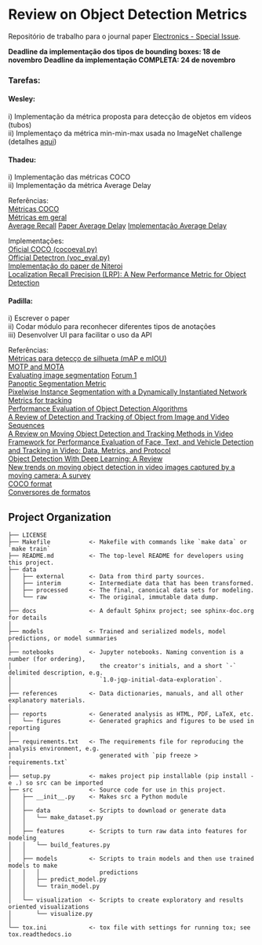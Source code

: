 Review on Object Detection Metrics
==============================

Repositório de trabalho para o journal paper [Electronics - Special Issue](https://www.mdpi.com/journal/electronics/special_issues/learning_based_detection).  

**Deadline da implementação dos tipos de bounding boxes: 18 de novembro**
**Deadline da implementação COMPLETA: 24 de novembro**

### Tarefas:

#### Wesley:  

i) Implementação da métrica proposta para detecção de objetos em vídeos (tubos)  
ii) Implementaço da métrica min-min-max usada no ImageNet challenge (detalhes [aqui](https://www.kaggle.com/c/imagenet-object-localization-challenge/overview/evaluation))  

#### Thadeu:  

i) Implementação das métricas COCO  
ii) Implementação da métrica Average Delay  

Referências:  
[Métricas COCO](https://cocodataset.org/#detection-eval)  
[Métricas em geral](https://blog.zenggyu.com/en/post/2018-12-16/an-introduction-to-evaluation-metrics-for-object-detection/#fn3)  
[Average Recall](https://manalelaidouni.github.io/manalelaidouni.github.io/Evaluating-Object-Detection-Models-Guide-to-Performance-Metrics.html#average-recall-ar) 
[Paper Average Delay](https://arxiv.org/pdf/1908.06368.pdf)
[Implementação Average Delay](https://github.com/RalphMao/VMetrics)

Implementações:  
[Oficial COCO (cocoeval.py)](https://github.com/cocodataset/cocoapi/blob/master/PythonAPI/pycocotools/cocoeval.py)  
[Official Detectron (voc_eval.py)](https://github.com/facebookresearch/Detectron/blob/cbb0236dfdc17790658c146837215d2728e6fadd/detectron/datasets/voc_eval.py)  
[Implementação do paper de Niteroi](https://github.com/rafaelpadilla/Object-Detection-Metrics)  
[Localization Recall Precision (LRP): A New Performance Metric for Object Detection](https://arxiv.org/pdf/1807.01696.pdf)   

#### Padilla:  

i) Escrever o paper  
ii) Codar módulo para reconhecer diferentes tipos de anotações  
iii) Desenvolver UI para facilitar o uso da API  

Referências:  
[Métricas para detecço de silhueta (mAP e mIOU)](https://www.youtube.com/watch?v=pDhCbYc0NBQ)  
[MOTP and MOTA](https://arxiv.org/pdf/2007.14863.pdf)  
[Evaluating image segmentation](https://www.jeremyjordan.me/evaluating-image-segmentation-models/) 
[Forum 1](https://stats.stackexchange.com/questions/462279/why-is-map-mean-average-precision-used-for-instance-segmentation-tasks)  
[Panoptic Segmentation Metric](https://openaccess.thecvf.com/content_CVPR_2019/papers/Kirillov_Panoptic_Segmentation_CVPR_2019_paper.pdf)  
[Pixelwise Instance Segmentation with a Dynamically Instantiated Network]()  
[Metrics for tracking](https://ieeexplore.ieee.org/stamp/stamp.jsp?arnumber=4479472&casa_token=qVqK8NIQsNYAAAAA:F0uihc_37NUlyDWny3Yvwowb7k5xSM9ZZa7g8W5kAHVs0fXovPxNfQxpWNgPWBezt0MueFqzGA&tag=1)  
[Performance Evaluation of Object Detection Algorithms](https://ieeexplore.ieee.org/stamp/stamp.jsp?arnumber=1048198&casa_token=7g5QwzVvBycAAAAA:3jQBF9mrWJ9OIYHO9O5gbvJme9q7nSNyRO7IJNJywuZCiliGOSkIiXpqrp6JiSpaHPv-fYnY3Q)  
[A Review of Detection and Tracking of Object from Image and Video Sequences](http://www.ripublication.com/ijcir17/ijcirv13n5_07.pdf)  
[A Review on Moving Object Detection and Tracking Methods in Video](https://acadpubl.eu/jsi/2018-118-16-17/articles/16/33.pdf)  
[Framework for Performance Evaluation of Face, Text, and Vehicle Detection and Tracking in Video: Data, Metrics, and Protocol](https://ieeexplore.ieee.org/stamp/stamp.jsp?arnumber=4479472&casa_token=qVqK8NIQsNYAAAAA:F0uihc_37NUlyDWny3Yvwowb7k5xSM9ZZa7g8W5kAHVs0fXovPxNfQxpWNgPWBezt0MueFqzGA&tag=1)  
[Object Detection With Deep Learning: A Review](https://ieeexplore.ieee.org/stamp/stamp.jsp?arnumber=8627998&casa_token=AQl_UN40niwAAAAA:yxPx_j_ul-lgCnon8F5FmHhRIkZJMNugSximoi6SHmLrG_W8l-UOb5YxvoTQ69HCdluwVJhrHQ)  
[New trends on moving object detection in video images captured by a moving camera: A survey]()  
[COCO format](https://www.immersivelimit.com/tutorials/create-coco-annotations-from-scratch#:~:text=According%20to%20cocodataset.org%2F%23format%2Ddata%3A,annotations%20are%20stored%20using%20JSON.)  
[Conversores de formatos](https://roboflow.com/formats)  



Project Organization
------------

    ├── LICENSE
    ├── Makefile           <- Makefile with commands like `make data` or `make train`
    ├── README.md          <- The top-level README for developers using this project.
    ├── data
    │   ├── external       <- Data from third party sources.
    │   ├── interim        <- Intermediate data that has been transformed.
    │   ├── processed      <- The final, canonical data sets for modeling.
    │   └── raw            <- The original, immutable data dump.
    │
    ├── docs               <- A default Sphinx project; see sphinx-doc.org for details
    │
    ├── models             <- Trained and serialized models, model predictions, or model summaries
    │
    ├── notebooks          <- Jupyter notebooks. Naming convention is a number (for ordering),
    │                         the creator's initials, and a short `-` delimited description, e.g.
    │                         `1.0-jqp-initial-data-exploration`.
    │
    ├── references         <- Data dictionaries, manuals, and all other explanatory materials. 
    │
    ├── reports            <- Generated analysis as HTML, PDF, LaTeX, etc.
    │   └── figures        <- Generated graphics and figures to be used in reporting
    │
    ├── requirements.txt   <- The requirements file for reproducing the analysis environment, e.g.
    │                         generated with `pip freeze > requirements.txt`
    │
    ├── setup.py           <- makes project pip installable (pip install -e .) so src can be imported
    ├── src                <- Source code for use in this project.
    │   ├── __init__.py    <- Makes src a Python module
    │   │
    │   ├── data           <- Scripts to download or generate data
    │   │   └── make_dataset.py
    │   │
    │   ├── features       <- Scripts to turn raw data into features for modeling
    │   │   └── build_features.py
    │   │
    │   ├── models         <- Scripts to train models and then use trained models to make
    │   │   │                 predictions
    │   │   ├── predict_model.py
    │   │   └── train_model.py
    │   │
    │   └── visualization  <- Scripts to create exploratory and results oriented visualizations
    │       └── visualize.py
    │
    └── tox.ini            <- tox file with settings for running tox; see tox.readthedocs.io



